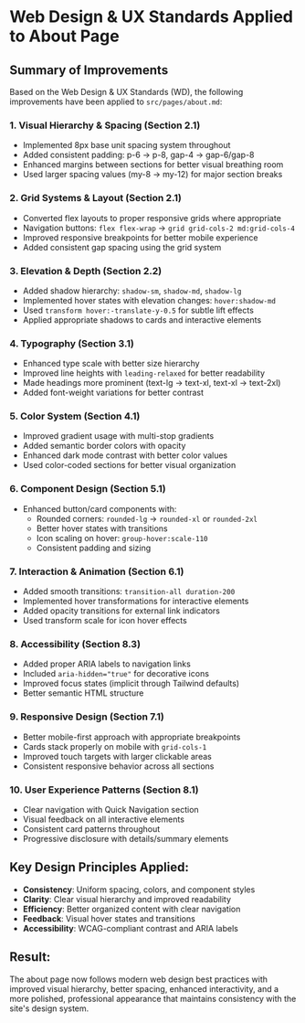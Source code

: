 # Web Design & UX Standards Applied to About Page

## Summary of Improvements

Based on the Web Design & UX Standards (WD), the following improvements have been applied to `src/pages/about.md`:

### 1. **Visual Hierarchy & Spacing (Section 2.1)**
- Implemented 8px base unit spacing system throughout
- Added consistent padding: p-6 → p-8, gap-4 → gap-6/gap-8
- Enhanced margins between sections for better visual breathing room
- Used larger spacing values (my-8 → my-12) for major section breaks

### 2. **Grid Systems & Layout (Section 2.1)**
- Converted flex layouts to proper responsive grids where appropriate
- Navigation buttons: `flex flex-wrap` → `grid grid-cols-2 md:grid-cols-4`
- Improved responsive breakpoints for better mobile experience
- Added consistent gap spacing using the grid system

### 3. **Elevation & Depth (Section 2.2)**
- Added shadow hierarchy: `shadow-sm`, `shadow-md`, `shadow-lg`
- Implemented hover states with elevation changes: `hover:shadow-md`
- Used `transform hover:-translate-y-0.5` for subtle lift effects
- Applied appropriate shadows to cards and interactive elements

### 4. **Typography (Section 3.1)**
- Enhanced type scale with better size hierarchy
- Improved line heights with `leading-relaxed` for better readability
- Made headings more prominent (text-lg → text-xl, text-xl → text-2xl)
- Added font-weight variations for better contrast

### 5. **Color System (Section 4.1)**
- Improved gradient usage with multi-stop gradients
- Added semantic border colors with opacity
- Enhanced dark mode contrast with better color values
- Used color-coded sections for better visual organization

### 6. **Component Design (Section 5.1)**
- Enhanced button/card components with:
  - Rounded corners: `rounded-lg` → `rounded-xl` or `rounded-2xl`
  - Better hover states with transitions
  - Icon scaling on hover: `group-hover:scale-110`
  - Consistent padding and sizing

### 7. **Interaction & Animation (Section 6.1)**
- Added smooth transitions: `transition-all duration-200`
- Implemented hover transformations for interactive elements
- Added opacity transitions for external link indicators
- Used transform scale for icon hover effects

### 8. **Accessibility (Section 8.3)**
- Added proper ARIA labels to navigation links
- Included `aria-hidden="true"` for decorative icons
- Improved focus states (implicit through Tailwind defaults)
- Better semantic HTML structure

### 9. **Responsive Design (Section 7.1)**
- Better mobile-first approach with appropriate breakpoints
- Cards stack properly on mobile with `grid-cols-1`
- Improved touch targets with larger clickable areas
- Consistent responsive behavior across all sections

### 10. **User Experience Patterns (Section 8.1)**
- Clear navigation with Quick Navigation section
- Visual feedback on all interactive elements
- Consistent card patterns throughout
- Progressive disclosure with details/summary elements

## Key Design Principles Applied:
- **Consistency**: Uniform spacing, colors, and component styles
- **Clarity**: Clear visual hierarchy and improved readability
- **Efficiency**: Better organized content with clear navigation
- **Feedback**: Visual hover states and transitions
- **Accessibility**: WCAG-compliant contrast and ARIA labels

## Result:
The about page now follows modern web design best practices with improved visual hierarchy, better spacing, enhanced interactivity, and a more polished, professional appearance that maintains consistency with the site's design system.